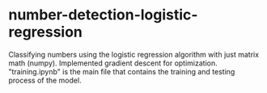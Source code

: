 # number-detection-logistic-regression
Classifying numbers using the logistic regression algorithm with just matrix math (numpy). Implemented gradient descent for optimization.  
"training.ipynb" is the main file that contains the training and testing process of the model.
